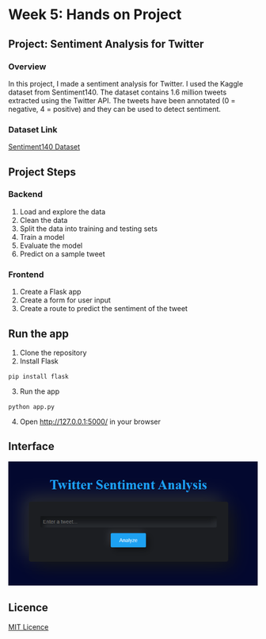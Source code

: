 # Week 5: Hands on Project

## Project: Sentiment Analysis for Twitter

### Overview

In this project, I made a sentiment analysis for Twitter. I used the Kaggle dataset from Sentiment140. The dataset contains 1.6 million tweets extracted using the Twitter API. The tweets have been annotated (0 = negative, 4 = positive) and they can be used to detect sentiment.

### Dataset Link

[Sentiment140 Dataset](https://www.kaggle.com/datasets/kazanova/Sentiment140)

## Project Steps

### Backend

1. Load and explore the data
2. Clean the data
3. Split the data into training and testing sets
4. Train a model
5. Evaluate the model
6. Predict on a sample tweet

### Frontend
1. Create a Flask app
2. Create a form for user input
3. Create a route to predict the sentiment of the tweet

## Run the app

1. Clone the repository
2. Install Flask
```
pip install flask
```
3. Run the app
```
python app.py
```
4. Open http://127.0.0.1:5000/ in your browser

## Interface

![Interface](./interface.png)

## Licence

[MIT Licence](./LICENCE)